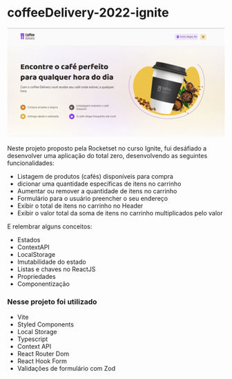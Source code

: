 # coffeeDelivery-2022-ignite
<img alt="CoffeeDelivery" title="Plant Manager" src="https://github.com/IgorSaturno/coffeeDelivery-2022-ignite/raw/master/public/bannercoffeedelivery.png" />

Neste projeto proposto pela Rocketset no curso Ignite, fui desáfiado a desenvolver uma aplicação do total zero, desenvolvendo as seguintes funcionalidades:
* Listagem de produtos (cafés) disponíveis para compra
* dicionar uma quantidade específicas de itens no carrinho
* Aumentar ou remover a quantidade de itens no carrinho
* Formulário para o usuário preencher o seu endereço
* Exibir o total de itens no carrinho no Header
* Exibir o valor total da soma de itens no carrinho multiplicados pelo valor 

E relembrar alguns conceitos:
* Estados
* ContextAPI
* LocalStorage
* Imutabilidade do estado
* Listas e chaves no ReactJS
* Propriedades
* Componentização

### Nesse projeto foi utilizado

* Vite
* Styled Components
* Local Storage
* Typescript
* Context API
* React Router Dom
* React Hook Form
* Validações de formulário com Zod
